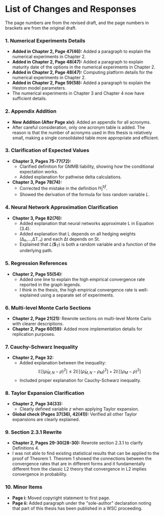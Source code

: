 # List of Changes and Responses

The page numbers are from the revised draft, and the page numbers in brackets are from the original draft.

### 1. Numerical Experiments Details
- **Added in Chapter 2, Page 47(46):** Added a paragraph to explain the numerical experiments in Chapter 2.
- **Added in Chapter 2, Page 48(47):** Added a paragraph to explain maturity date of the options in the numerical experiments in Chapter 2.
- **Added in Chapter 2, Page 48(47):** Computing platform details for the numerical experiments in Chapter 2.
- **Added in Chapter 2, Page 59(58):** Added a paragraph to explain the Heston model parameters.
- The numerical experiments in Chapter 3 and Chapter 4 now have sufficient details.

### 2. Appendix Addition
- **New Addition (After Page xiv):** Added an appendix for all acronyms.
- After careful consideration, only one acronym table is added. The reason is that the number of acronyms used in this thesis is relatively small, making a single consolidated table more appropriate and efficient.

### 3. Clarification of Expected Values
- **Chapter 3, Pages 75-77(72):** 
    - Clarified definition for GMMB liability, showing how the conditional expectation works.
    - Added explanation for pathwise delta calculations.
- **Chapter 3, Page 78(74):** 
    - Corrected the mistake in the definition $H_t^{bf}$. 
    - Showed the derivation of the formula for loss random variable $L$.

### 4. Neural Network Approximation Clarification
- **Chapter 3, Page 82(76):** 
    - Added explanation that neural networks approximate L in Equation (3.4).
    - Added explanation that L depends on all hedging weights (Δ₀,...,ΔT₋₁) and each Δt depends on St.
    - Explained that $L(\mathbf{S}_T)$ is both a random variable and a function of the underlying path.

### 5. Regression References
- **Chapter 2, Page 55(54):** 
    - Added one line to explain the high empirical convergence rate reported in the graph legends.
    - I think in the thesis, the high empirical convergence rate is well-explained using a separate set of experiments. 

### 6. Multi-level Monte Carlo Sections
- **Chapter 2, Page 21(21):** Rewrote sections on multi-level Monte Carlo with clearer descriptions.
- **Chapter 2, Page 60(59):** Added more implementation details for replication purposes.

### 7. Cauchy-Schwarz Inequality
- **Chapter 2, Page 32:** 
    - Added explanation between the inequality:
        $$\mathbb{E}[(\hat{\rho}_{M,N} - \rho)^2] \leq 2\mathbb{E}[(\hat{\rho}_{M,N} - \rho_M)^2] + 2\mathbb{E}[(\rho_M - \rho)^2]$$
    - Included proper explanation for Cauchy-Schwarz inequality.

### 8. Taylor Expansion Clarification
- **Chapter 2, Page 34(33):** 
    - Clearly defined variable $z$ when applying Taylor expansion.
- **Global check (Pages 37(36), 42(41)):** Verified all other Taylor expansions are clearly explained.

### 9. Section 2.3.1 Rewrite
- **Chapter 2, Pages 29-30(28-30):** Rewrote section 2.3.1 to clarify Definitions 4.
- I was not able to find existing statistical results that can be applied to the proof of Theorem 1. Theorem 1 showed the connections between the convergence rates that are in different forms and it fundamentally different from the classic L2 theory that convergence in L2 implies convergence in probability.

### 10. Minor Items
- **Page i:** Moved copyright statement to first page.
- **Page ii:** Added paragraph under the "sole-author" declaration noting that part of this thesis has been published in a WSC proceeding.
